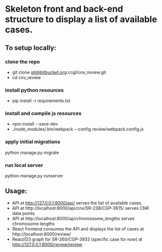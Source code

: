 # Skeleton front and back-end structure to display a list of available cases.

## To setup locally:

### clone the repo
* git clone git@bitbucket.org:ccgl/cnv_review.git
* cd cnv_review

### install python resources
* pip install -r requirements.txt

### install and compile js resources
* npm install --save-dev
* ./node_modules/.bin/webpack --config review/webpack.config.js

### apply initial migrations
python manage.py migrate

### run local server
python manage.py runserver


## Usage:
* API at http://127.0.0.1:8000/api/ serves the list of available cases.
* API at http://localhost:8000/api/cnx/SR-238/CGP-3615/ serves CNR data points 
* API at http://localhost:8000/api/chromosome_lengths serves chromosome lengths
* React frontend consumes the API and displays the list of cases at http://localhost:8000/review/
* React/D3 graph for SR-260/CGP-3933 (specific case for now) at http://127.0.0.1:8000/review/review